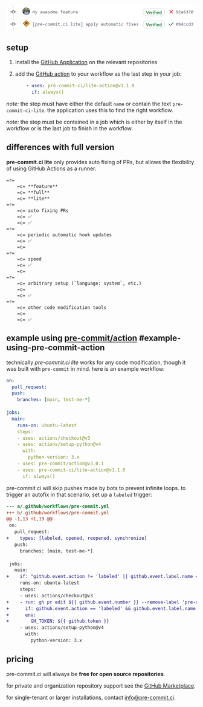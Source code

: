 ![pre-commit.ci lite fixing a PR](img/lite.png)

## setup

1. install the [GitHub Application] on the relevant repositories
2. add the [GitHub action] to your workflow as the last step in your job:

   ```yaml
       - uses: pre-commit-ci/lite-action@v1.1.0
         if: always()
   ```

*note:* the step must have either the default `name` or contain the text
`pre-commit-ci-lite`.  the application uses this to find the right workflow.

*note:* the step must be contained in a job which is either by itself in the
workflow or is the last job to finish in the workflow.

## differences with full version

**pre-commit.ci lite** only provides auto fixing of PRs, but allows the
flexibility of using GitHub Actions as a runner.

```table
=r=
    =c= **feature**
    =c= **full**
    =c= **lite**
=r=
    =c= auto fixing PRs
    =c= ✅
    =c= ✅
=r=
    =c= periodic automatic hook updates
    =c= ✅
    =c=
=r=
    =c= speed
    =c= ✅
    =c=
=r=
    =c= arbitrary setup (`language: system`, etc.)
    =c=
    =c= ✅
=r=
    =c= other code modification tools
    =c=
    =c= ✅
```

## example using [pre-commit/action]  #example-using-pre-commit-action

technically _pre-commit.ci lite_ works for any code modification, though it was
built with `pre-commit` in mind.  here is an example workflow:

```yaml
on:
  pull_request:
  push:
    branches: [main, test-me-*]

jobs:
  main:
    runs-on: ubuntu-latest
    steps:
    - uses: actions/checkout@v3
    - uses: actions/setup-python@v4
      with:
        python-version: 3.x
    - uses: pre-commit/action@v3.0.1
    - uses: pre-commit-ci/lite-action@v1.1.0
      if: always()
```

pre-commit ci will skip pushes made by bots to prevent infinite loops.
to trigger an autofix in that scenario, set up a `labeled` trigger:

```diff
--- a/.github/workflows/pre-commit.yml
+++ b/.github/workflows/pre-commit.yml
@@ -1,13 +1,19 @@
 on:
   pull_request:
+    types: [labeled, opened, reopened, synchronize]
   push:
     branches: [main, test-me-*]

 jobs:
   main:
+    if: "github.event.action != 'labeled' || github.event.label.name == 'pre-commit ci run'"
     runs-on: ubuntu-latest
     steps:
     - uses: actions/checkout@v3
+    - run: gh pr edit ${{ github.event.number }} --remove-label 'pre-commit ci run'
+      if: github.event.action == 'labeled' && github.event.label.name == 'pre-commit ci run'
+      env:
+        GH_TOKEN: ${{ github.token }}
     - uses: actions/setup-python@v4
       with:
         python-version: 3.x
```

[GitHub Application]: https://github.com/apps/pre-commit-ci-lite/installations/new
[GitHub action]: https://github.com/pre-commit-ci/lite-action
[pre-commit/action]: https://github.com/pre-commit/action

## pricing

pre-commit.ci will always be **free for open source repositories**.

for private and organization repository support see the [GitHub Marketplace].

for single-tenant or larger installations, contact [info@pre-commit.ci].

[GitHub Marketplace]: https://github.com/marketplace/pre-commit-ci-lite
[info@pre-commit.ci]: mailto:info@pre-commit.ci

